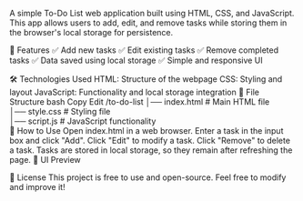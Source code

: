 A simple To-Do List web application built using HTML, CSS, and JavaScript. This app allows users to add, edit, and remove tasks while storing them in the browser's local storage for persistence.

🚀 Features
✅ Add new tasks
✅ Edit existing tasks
✅ Remove completed tasks
✅ Data saved using local storage
✅ Simple and responsive UI

🛠️ Technologies Used
HTML: Structure of the webpage
CSS: Styling and layout
JavaScript: Functionality and local storage integration
📂 File Structure
bash
Copy
Edit
/to-do-list
│── index.html     # Main HTML file  
│── style.css      # Styling file  
│── script.js      # JavaScript functionality  
📌 How to Use
Open index.html in a web browser.
Enter a task in the input box and click "Add".
Click "Edit" to modify a task.
Click "Remove" to delete a task.
Tasks are stored in local storage, so they remain after refreshing the page.
🎨 UI Preview

📜 License
This project is free to use and open-source. Feel free to modify and improve it!

